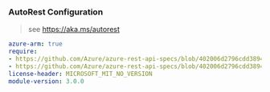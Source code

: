 ### AutoRest Configuration

> see https://aka.ms/autorest

``` yaml
azure-arm: true
require:
- https://github.com/Azure/azure-rest-api-specs/blob/402006d2796cdd3894d013d83e77b46a5c844005/specification/storagecache/resource-manager/readme.md
- https://github.com/Azure/azure-rest-api-specs/blob/402006d2796cdd3894d013d83e77b46a5c844005/specification/storagecache/resource-manager/readme.go.md
license-header: MICROSOFT_MIT_NO_VERSION
module-version: 3.0.0

```